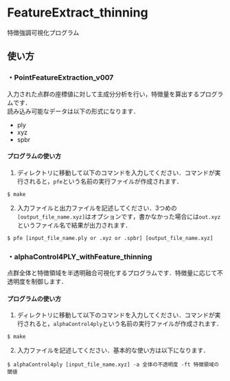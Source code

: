 # FeatureExtract_thinning
特徴強調可視化プログラム

## 使い方

### ・PointFeatureExtraction_v007
入力された点群の座標値に対して主成分分析を行い，特徴量を算出するプログラムです．  
読み込み可能なデータは以下の形式になります．
- ply
- xyz
- spbr

#### プログラムの使い方
1. ディレクトリに移動して以下のコマンドを入力してください．コマンドが実行されると，```pfe```という名前の実行ファイルが作成されます．
```
$ make
```
2. 入力ファイルと出力ファイルを記述してください．3つめの```[output_file_name.xyz]```はオプションです，書かなかった場合には```out.xyz```というファイル名で結果が出力されます．
```
$ pfe [input_file_name.ply or .xyz or .spbr] [output_file_name.xyz]
```

### ・alphaControl4PLY_withFeature_thinning
点群全体と特徴領域を半透明融合可視化するプログラムです．特徴量に応じて不透明度を制御します．

#### プログラムの使い方
1. ディレクトリに移動して以下のコマンドを入力してください．コマンドが実行されると，```alphaControl4ply```という名前の実行ファイルが作成されます．
```
$ make
```

2. 入力ファイルを記述してください．基本的な使い方は以下になります．
```
$ alphaControl4ply [input_file_name.xyz] -a 全体の不透明度 -ft 特徴領域の閾値

```
